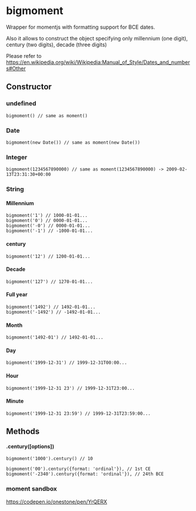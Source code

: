 # bigmoment

Wrapper for momentjs with formatting support for BCE dates.

Also it allows to construct the object specifying only millennium (one digit), century (two digits), decade (three digits)

Please refer to https://en.wikipedia.org/wiki/Wikipedia:Manual_of_Style/Dates_and_numbers#Other

## Constructor

### undefined
```
bigmoment() // same as moment()
```

### Date
```
bigmoment(new Date()) // same as moment(new Date())
```

### Integer
```
bigmoment(1234567890000) // same as moment(1234567890000) -> 2009-02-13T23:31:30+00:00
```

### String

#### Millennium

```
bigmoment('1') // 1000-01-01...
bigmoment('0') // 0000-01-01...
bigmoment('-0') // 0000-01-01...
bigmoment('-1') // -1000-01-01...
```

#### century
```
bigmoment('12') // 1200-01-01...
```

#### Decade
```
bigmoment('127') // 1270-01-01...
```

#### Full year
```
bigmoment('1492') // 1492-01-01...
bigmoment('-1492') // -1492-01-01...
```

#### Month
```
bigmoment('1492-01') // 1492-01-01...
```

#### Day
```
bigmoment('1999-12-31') // 1999-12-31T00:00...
```

#### Hour
```
bigmoment('1999-12-31 23') // 1999-12-31T23:00...
```

#### Minute
```
bigmoment('1999-12-31 23:59') // 1999-12-31T23:59:00...
```

## Methods

#### .century([options])
```
bigmoment('1000').century() // 10
```

```
bigmoment('00').century({format: 'ordinal'}), // 1st CE
bigmoment('-2340').century({format: 'ordinal'}), // 24th BCE
```

### moment sandbox

https://codepen.io/onestone/pen/YrQERX
